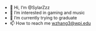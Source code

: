 - 👋 Hi, I’m @SylarZzz
- 👀 I’m interested in gaming and music
- 🌱 I’m currently trying to graduate
- 📫 How to reach me wzhang3@wpi.edu

<!---
SylarZzz/SylarZzz is a ✨ special ✨ repository because its `README.md` (this file) appears on your GitHub profile.
You can click the Preview link to take a look at your changes.
--->
